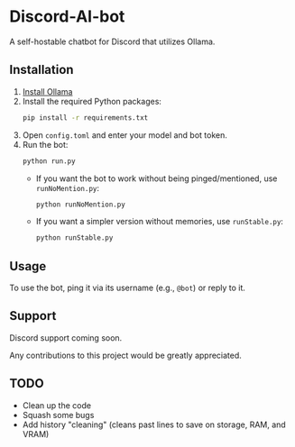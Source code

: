 # Discord-AI-bot
A self-hostable chatbot for Discord that utilizes Ollama.

## Installation
1. [Install Ollama](https://ollama.com/download/)
2. Install the required Python packages:
   ```sh
   pip install -r requirements.txt
   ```
3. Open `config.toml` and enter your model and bot token.
4. Run the bot:
   ```sh
   python run.py
   ```
   - If you want the bot to work without being pinged/mentioned, use `runNoMention.py`:
     ```sh
     python runNoMention.py
     ```
   - If you want a simpler version without memories, use `runStable.py`:
     ```sh
     python runStable.py
     ```

## Usage
To use the bot, ping it via its username (e.g., `@bot`) or reply to it.

## Support
Discord support coming soon.

Any contributions to this project would be greatly appreciated.

## TODO
- Clean up the code
- Squash some bugs
- Add history "cleaning" (cleans past lines to save on storage, RAM, and VRAM)
